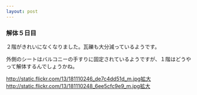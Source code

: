 ```yaml
---
layout: post
---
```

<h3>解体５日目</h3>
<p>２階がきれいになくなりました。瓦礫も大分減っているようです。</p>
<p>外側のシートはバルコニーの手すりに固定されているようですが、１階はどうやって解体するんでしょうかね。</p>
<p><a href="http://static.flickr.com/13/181110246_de7c4dd51d_m.jpg">http://static.flickr.com/13/181110246_de7c4dd51d_m.jpg</a><a href="http://www.flickr.com/photos/yoshimov/181110246/">拡大</a><a href="http://static.flickr.com/13/181110248_6ee5cfc9e9_m.jpg">http://static.flickr.com/13/181110248_6ee5cfc9e9_m.jpg</a><a href="http://www.flickr.com/photos/yoshimov/181110248/">拡大</a></p>
